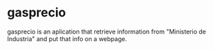 # gasprecio
gasprecio is an aplication that retrieve information from "Ministerio de Industria" and put that info on a webpage.
